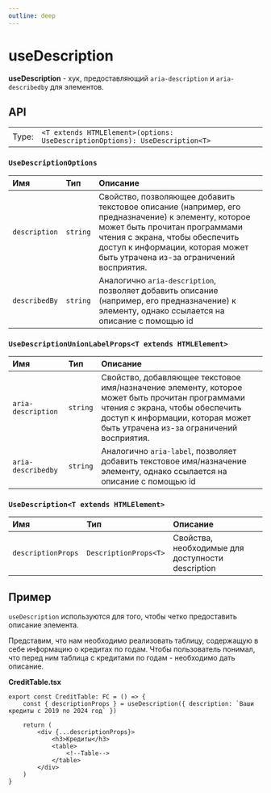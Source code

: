 ```yaml
---
outline: deep
---
```


# useDescription

**useDescription** - хук, предоставляющий `aria-description`  и `aria-describedby` для элементов.

## API

|       |                                                                              |
| ----: |:-----------------------------------------------------------------------------|
| Type: | `<T extends HTMLElement>(options: UseDescriptionOptions): UseDescription<T>` |

### `UseDescriptionOptions`

| Имя               | Тип      | Описание    |
|:-------------------|:-----------|:-----------|
| `description`  | `string`   | Свойство, позволяющее добавить текстовое описание (например, его предназначение) к элементу, которое может быть прочитан программами чтения с экрана, чтобы обеспечить доступ к информации, которая может быть утрачена из-за ограничений восприятия.  | 
| `describedBy`  | `string`   | Аналогично `aria-description`, позволяет добавить описание (например, его предназначение) к элементу, однако ссылается на описание с помощью id  | 

### `UseDescriptionUnionLabelProps<T extends HTMLElement>`

| Имя               | Тип      | Описание    |
|:-------------------|:-----------|:-----------|
| `aria-description`  | `string`   | Свойство, добавляющее текстовое имя/назначение элементу, которое может быть прочитан программами чтения с экрана, чтобы обеспечить доступ к информации, которая может быть утрачена из-за ограничений восприятия.  | 
| `aria-describedby`  | `string`   | Аналогично `aria-label`, позволяет добавить текстовое имя/назначение элементу, однако ссылается на описание с помощью id  | 

### `UseDescription<T extends HTMLElement>`

| Имя               | Тип      | Описание    |
|:-------------------|:-----------|:-----------|
| `descriptionProps`  | `DescriptionProps<T>`   | Свойства, необходимые для доступности description  |

## Пример

`useDescription` используются для того, чтобы четко предоставить описание элемента.

Представим, что нам необходимо реализовать таблицу, содержащую в себе информацию о кредитах по годам. Чтобы пользователь понимал, что перед ним таблица с кредитами по годам - необходимо дать описание.

**CreditTable.tsx**

```tsx
export const CreditTable: FC = () => {
	const { descriptionProps } = useDescription({ description: `Ваши кредиты с 2019 по 2024 год` })
  
	return (
        <div {...descriptionProps}>
            <h3>Кредиты</h3>
            <table>
                <!--Table-->
            </table>
        </div>
	)
}
```
